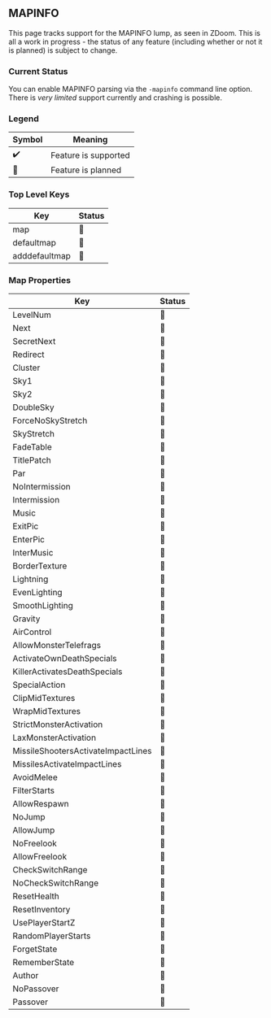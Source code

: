 ## MAPINFO

This page tracks support for the MAPINFO lump, as seen in ZDoom. This is all a work in progress - the status of any feature (including whether or not it is planned) is subject to change.

### Current Status

You can enable MAPINFO parsing via the `-mapinfo` command line option. There is *very limited* support currently and crashing is possible.

### Legend

| Symbol             | Meaning                        |
| ------------------ | ------------------------------ |
| :heavy_check_mark: | Feature is supported           |
| :telescope:        | Feature is planned             |

### Top Level Keys

| Key           | Status          |
| ------------- | --------------- |
| map           | :telescope:     |
| defaultmap    | :telescope:     |
| adddefaultmap | :telescope:     |

### Map Properties

| Key                                | Status          |
| ---------------------------------- | --------------- |
| LevelNum                           | :telescope:     |
| Next                               | :telescope:     |
| SecretNext                         | :telescope:     |
| Redirect                           | :telescope:     |
| Cluster                            | :telescope:     |
| Sky1                               | :telescope:     |
| Sky2                               | :telescope:     |
| DoubleSky                          | :telescope:     |
| ForceNoSkyStretch                  | :telescope:     |
| SkyStretch                         | :telescope:     |
| FadeTable                          | :telescope:     |
| TitlePatch                         | :telescope:     |
| Par                                | :telescope:     |
| NoIntermission                     | :telescope:     |
| Intermission                       | :telescope:     |
| Music                              | :telescope:     |
| ExitPic                            | :telescope:     |
| EnterPic                           | :telescope:     |
| InterMusic                         | :telescope:     |
| BorderTexture                      | :telescope:     |
| Lightning                          | :telescope:     |
| EvenLighting                       | :telescope:     |
| SmoothLighting                     | :telescope:     |
| Gravity                            | :telescope:     |
| AirControl                         | :telescope:     |
| AllowMonsterTelefrags              | :telescope:     |
| ActivateOwnDeathSpecials           | :telescope:     |
| KillerActivatesDeathSpecials       | :telescope:     |
| SpecialAction                      | :telescope:     |
| ClipMidTextures                    | :telescope:     |
| WrapMidTextures                    | :telescope:     |
| StrictMonsterActivation            | :telescope:     |
| LaxMonsterActivation               | :telescope:     |
| MissileShootersActivateImpactLines | :telescope:     |
| MissilesActivateImpactLines        | :telescope:     |
| AvoidMelee                         | :telescope:     |
| FilterStarts                       | :telescope:     |
| AllowRespawn                       | :telescope:     |
| NoJump                             | :telescope:     |
| AllowJump                          | :telescope:     |
| NoFreelook                         | :telescope:     |
| AllowFreelook                      | :telescope:     |
| CheckSwitchRange                   | :telescope:     |
| NoCheckSwitchRange                 | :telescope:     |
| ResetHealth                        | :telescope:     |
| ResetInventory                     | :telescope:     |
| UsePlayerStartZ                    | :telescope:     |
| RandomPlayerStarts                 | :telescope:     |
| ForgetState                        | :telescope:     |
| RememberState                      | :telescope:     |
| Author                             | :telescope:     |
| NoPassover                         | :telescope:     |
| Passover                           | :telescope:     |
